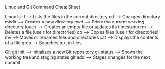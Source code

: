 Linux and Git Command Cheat Sheet

Linux
ls- l --> Lists the files in the current directory
cd --> Changes directory
mkdir --> Creates a new directory
pwd --> Prints the current working directory
touch  --> Creates an empty file or updates its timestamp
rm --> Deletes a file (use r for directories)
cp --> Copies files (use r for directories)
mv --> Moves or renames files and directories
cat --> Displays the contents of a file
grep --> Searches text in files

Git
git init --> Initializes a new Git repository
git status --> Shows the working tree and staging status
git add --> Stages changes for the next commit  
